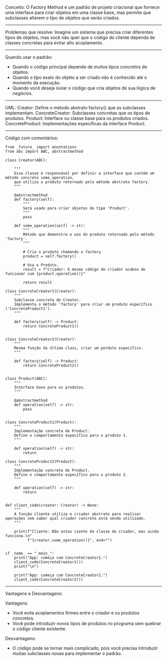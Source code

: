 Conceito:
O Factory Method é um padrão de projeto criacional que fornece uma interface para criar objetos em uma classe base, mas permite que subclasses alterem o tipo de objetos que serão criados.
_____________________________________________________________________________________________________________________________

Problemas que resolve:
Imagine um sistema que precisa criar diferentes tipos de objetos, mas você não quer que o código do cliente dependa de classes concretas para evitar alto acoplamento.

_____________________________________________________________________________________________________________________________

Quando usar o padrão:
- Quando o código principal depende de muitos tipos concretos de objetos.
- Quando o tipo exato do objeto a ser criado não é conhecido até o momento da execução.
- Quando você deseja isolar o código que cria objetos de sua lógica de negócios.

_____________________________________________________________________________________________________________________________

UML:
Creator: Define o método abstrato factory() que as subclasses implementam.
ConcreteCreator: Subclasses concretas que os tipos de produtos.
Product: Interface ou classe base para os produtos criados.
ConcreteProduct: Implementações específicas da interface Product.

_____________________________________________________________________________________________________________________________

Código com comentários:

    from _future_ import annotations
    from abc import ABC, abstractmethod

    class Creator(ABC):
    
        """
        Essa classe é responsável por definir a interface que contém um método concreto some_operation, 
        que utiliza o produto retornado pelo método abstrato factory.
        """

        @abstractmethod
        def factory(self):
            """
            Será usado para criar objetos do tipo 'Product'.
            """
            pass
    
        def some_operation(self) -> str:
            """
            Método que demonstra o uso do produto retornado pelo método 'factory'.
            """
    
            # Cria o produto chamando o factory
            product = self.factory()
    
            # Usa o Produto.
            result = f"Criador: O mesmo código do criador acabou de funcionar com {product.operation()}"
    
            return result
    
    class ConcreteCreator1(Creator):
        """
        Subclasse concreta de Creator.
        Implementa o método 'factory' para criar um produto específico ('ConcreteProduct1').
        """
    
        def factory(self) -> Product:
            return ConcreteProduct1()
    
    
    class ConcreteCreator2(Creator):  
        """
        Mesma função da última class, criar um porduto específico.
        """
    
        def factory(self) -> Product:
            return ConcreteProduct2()
    
    
    class Product(ABC):
        """
        Interface base para os produtos.
        """

        @abstractmethod   
        def operation(self) -> str:
            pass
    
    
    class ConcreteProduct1(Product):
        """
        Implementação concreta de Product.
        Define o comportamento específico para o produto 1.
        """ 
    
        def operation(self) -> str:
            return
    
    class ConcreteProduct2(Product):
        """
        Implementação concreta de Product.
        Define o comportamento específico para o produto 2.
        """ 
    
        def operation(self) -> str:
            return
    
    
    def client_code(creator: Creator) -> None:
        """
        A função cliente utiliza o criador abstrato para realizar operações sem saber qual criador concreto está sendo utilizado.
        """
    
        print(f"Cliente: Não estou ciente da classe do criador, mas ainda funciona.\n"
              f"{creator.some_operation()}", end="")
    
    
    if _name_ == "_main_":
        print("App: começa com ConcreteCreator1.")
        client_code(ConcreteCreator1())
        print("\n")
    
        print("App: começa com ConcreteCreator2.")
        client_code(ConcreteCreator2())

______________________________________________________________________________________________________________________________

Vantagens e Desvantagens:

Vantagens: 
- Você evita acoplamentos firmes entre o criador e os produtos concretos.
- Você pode introduzir novos tipos de produtos no programa sem quebrar o código cliente existente.

Desvantagens:
- O código pode se tornar mais complicado, pois você precisa introduzir muitas subclasses novas para implementar o padrão. 

